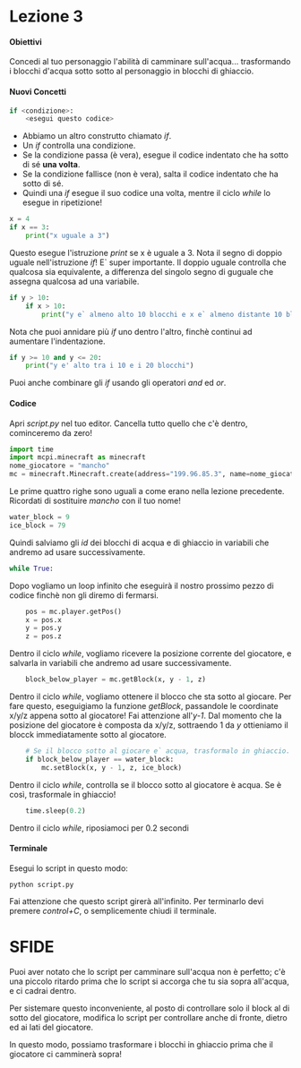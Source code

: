 # Lezione 3

#### Obiettivi
Concedi al tuo personaggio l'abilità di camminare sull'acqua... trasformando i blocchi d'acqua sotto sotto al personaggio in blocchi di ghiaccio.

#### Nuovi Concetti

```python
if <condizione>:
    <esegui questo codice>
```

- Abbiamo un altro construtto chiamato *if*.
- Un *if* controlla una condizione.
- Se la condizione passa (è vera), esegue il codice indentato che ha sotto di sé **una volta**.
- Se la condizione fallisce (non è vera), salta il codice indentato che ha sotto di sé.
- Quindi una *if* esegue il suo codice una volta, mentre il ciclo *while* lo esegue in ripetizione!

```python
x = 4
if x == 3:
    print("x uguale a 3")
```

Questo esegue l'istruzione *print* se x è uguale a 3. Nota il segno di doppio uguale nell'istruzione *if*! E` super importante. Il doppio uguale controlla che qualcosa sia equivalente, a differenza del singolo segno di guguale che assegna qualcosa ad una variabile.

```python
if y > 10:
    if x > 10:
        print("y e` almeno alto 10 blocchi e x e` almeno distante 10 blocchi")
```

Nota che puoi annidare più *if* uno dentro l'altro, finchè continui ad aumentare l'indentazione.

```python
if y >= 10 and y <= 20:
    print("y e' alto tra i 10 e i 20 blocchi")
```

Puoi anche combinare gli *if* usando gli operatori *and* ed *or*.


#### Codice
Apri *script.py* nel tuo editor. Cancella tutto quello che c'è dentro, cominceremo da zero!

```python
import time
import mcpi.minecraft as minecraft
nome_giocatore = "mancho"
mc = minecraft.Minecraft.create(address="199.96.85.3", name=nome_giocatore)
```
Le prime quattro righe sono uguali a come erano nella lezione precedente. Ricordati di sostituire *mancho* con il tuo nome!

```python
water_block = 9
ice_block = 79
```

Quindi salviamo gli *id* dei blocchi di acqua e di ghiaccio in variabili che andremo ad usare successivamente.

```python
while True:
```

Dopo vogliamo un loop infinito che eseguirà il nostro prossimo pezzo di codice finchè non gli diremo di fermarsi.

```python
    pos = mc.player.getPos()
    x = pos.x
    y = pos.y
    z = pos.z
```
Dentro il ciclo *while*, vogliamo ricevere la posizione corrente del giocatore, e salvarla in variabili che andremo ad usare successivamente.

```python
    block_below_player = mc.getBlock(x, y - 1, z)
```
Dentro il ciclo *while*, vogliamo ottenere il blocco che sta sotto al giocare. Per fare questo, eseguigiamo la funzione *getBlock*, passandole le coordinate x/y/z appena sotto al giocatore! Fai attenzione all'*y-1*. Dal momento che la posizione del giocatore è composta da x/y/z, sottraendo 1 da *y* ottieniamo il blocck immediatamente sotto al giocatore.

```python
    # Se il blocco sotto al giocare e` acqua, trasformalo in ghiaccio.
    if block_below_player == water_block:
        mc.setBlock(x, y - 1, z, ice_block)
```
Dentro il ciclo *while*, controlla se il blocco sotto al giocatore è acqua. Se è così, trasformale in ghiaccio!

```python
    time.sleep(0.2)
```
Dentro il ciclo *while*, riposiamoci per 0.2 secondi


#### Terminale

Esegui lo script in questo modo:
```shell
python script.py
```

Fai attenzione che questo script girerà all'infinito. Per terminarlo devi premere *control+C*, o semplicemente chiudi il terminale.


# SFIDE

Puoi aver notato che lo script per camminare sull'acqua non è perfetto; c'è una piccolo ritardo prima che lo script si accorga che tu sia sopra all'acqua, e ci cadrai dentro.

Per sistemare questo inconveniente, al posto di controllare solo il block al di sotto del giocatore, modifica lo script per controllare anche di fronte, dietro ed ai lati del giocatore.

In questo modo, possiamo trasformare i blocchi in ghiaccio prima che il giocatore ci camminerà sopra!

